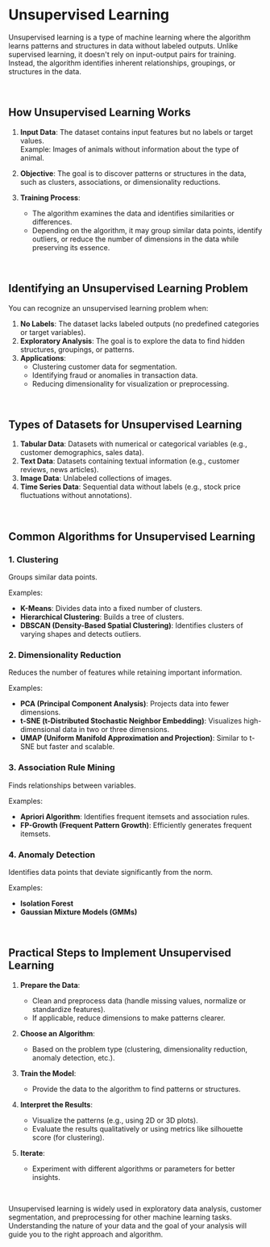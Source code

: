 # Unsupervised Learning

Unsupervised learning is a type of machine learning where the algorithm learns patterns and structures in data without labeled outputs. Unlike supervised learning, it doesn't rely on input-output pairs for training. Instead, the algorithm identifies inherent relationships, groupings, or structures in the data.

<br>

## How Unsupervised Learning Works
1. **Input Data**: The dataset contains input features but no labels or target values.  
   Example: Images of animals without information about the type of animal.
   
2. **Objective**: The goal is to discover patterns or structures in the data, such as clusters, associations, or dimensionality reductions.

3. **Training Process**:
   - The algorithm examines the data and identifies similarities or differences.
   - Depending on the algorithm, it may group similar data points, identify outliers, or reduce the number of dimensions in the data while preserving its essence.

<br>

## Identifying an Unsupervised Learning Problem
You can recognize an unsupervised learning problem when:
1. **No Labels**: The dataset lacks labeled outputs (no predefined categories or target variables).
2. **Exploratory Analysis**: The goal is to explore the data to find hidden structures, groupings, or patterns.
3. **Applications**:
   - Clustering customer data for segmentation.
   - Identifying fraud or anomalies in transaction data.
   - Reducing dimensionality for visualization or preprocessing.

<br>

## Types of Datasets for Unsupervised Learning
1. **Tabular Data**: Datasets with numerical or categorical variables (e.g., customer demographics, sales data).
2. **Text Data**: Datasets containing textual information (e.g., customer reviews, news articles).
3. **Image Data**: Unlabeled collections of images.
4. **Time Series Data**: Sequential data without labels (e.g., stock price fluctuations without annotations).

<br>

## Common Algorithms for Unsupervised Learning
### 1. Clustering
Groups similar data points.

Examples:
- **K-Means**: Divides data into a fixed number of clusters.
- **Hierarchical Clustering**: Builds a tree of clusters.
- **DBSCAN (Density-Based Spatial Clustering)**: Identifies clusters of varying shapes and detects outliers.

### 2. Dimensionality Reduction
Reduces the number of features while retaining important information.

Examples:
- **PCA (Principal Component Analysis)**: Projects data into fewer dimensions.
- **t-SNE (t-Distributed Stochastic Neighbor Embedding)**: Visualizes high-dimensional data in two or three dimensions.
- **UMAP (Uniform Manifold Approximation and Projection)**: Similar to t-SNE but faster and scalable.

### 3. Association Rule Mining
Finds relationships between variables.

Examples:
- **Apriori Algorithm**: Identifies frequent itemsets and association rules.
- **FP-Growth (Frequent Pattern Growth)**: Efficiently generates frequent itemsets.

### 4. Anomaly Detection
Identifies data points that deviate significantly from the norm.

Examples:
- **Isolation Forest**
- **Gaussian Mixture Models (GMMs)**

<br>

## Practical Steps to Implement Unsupervised Learning
1. **Prepare the Data**:
   - Clean and preprocess data (handle missing values, normalize or standardize features).
   - If applicable, reduce dimensions to make patterns clearer.

2. **Choose an Algorithm**:
   - Based on the problem type (clustering, dimensionality reduction, anomaly detection, etc.).

3. **Train the Model**:
   - Provide the data to the algorithm to find patterns or structures.

4. **Interpret the Results**:
   - Visualize the patterns (e.g., using 2D or 3D plots).
   - Evaluate the results qualitatively or using metrics like silhouette score (for clustering).

5. **Iterate**:
   - Experiment with different algorithms or parameters for better insights.

<br>

Unsupervised learning is widely used in exploratory data analysis, customer segmentation, and preprocessing for other machine learning tasks. Understanding the nature of your data and the goal of your analysis will guide you to the right approach and algorithm.
